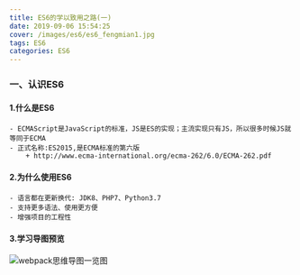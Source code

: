 ```yaml
---
title: ES6的学以致用之路(一)
date: 2019-09-06 15:54:25
cover: /images/es6/es6_fengmian1.jpg
tags: ES6
categories: ES6
---
```


### 一、认识ES6

#### 1.什么是ES6
    - ECMAScript是JavaScript的标准，JS是ES的实现；主流实现只有JS，所以很多时候JS就等同于ECMA
    - 正式名称:ES2015,是ECMA标准的第六版
        + http://www.ecma-international.org/ecma-262/6.0/ECMA-262.pdf

#### 2.为什么使用ES6
    - 语言都在更新换代: JDK8、PHP7、Python3.7
    - 支持更多语法、使用更方便
    - 增强项目的工程性

#### 3.学习导图预览
![webpack思维导图一览图](/images/es6/es6_01.jpeg)



